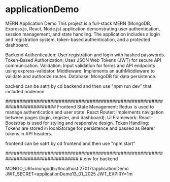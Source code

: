 # applicationDemo

MERN Application Demo
This project is a full-stack MERN (MongoDB, Express.js, React, Node.js) application demonstrating user authentication, session management, and state handling. The application includes a login and registration system, token-based authentication, and a protected dashboard.

Backend
Authentication: User registration and login with hashed passwords.
Token-Based Authorization: Uses JSON Web Tokens (JWT) for secure API communication.
Validation: Input validation for forms and API endpoints using express-validator.
Middleware: Implements an authMiddleware to validate and authorize routes.
Database: MongoDB for data persistence.

backend can be satrt by cd backend and then use "npm run dev" that included nodemon

##########################################################################
Frontend
State Management: Redux is used to manage authentication and user state.
React Router: Implements navigation between pages (login, register, and dashboard).
UI Framework: React-Bootstrap is used for styling and responsive design.
Token Handling: Tokens are stored in localStorage for persistence and passed as Bearer tokens in API headers.

frontend can be satrt by cd frontend and then use "npm start"

##################################################################################
#.env for backend

MONGO_URI=mongodb://localhost:27017/applicationDemo
JWT_SECRET=applicationDemo13_01_2025
JWT_EXPIRY=1m
